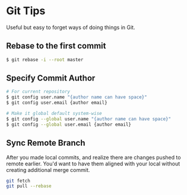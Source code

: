 # Git Tips

Useful but easy to forget ways of doing things in Git.

## Rebase to the first commit

```sh
$ git rebase -i --root master
```

## Specify Commit Author

```sh
# For current repository
$ git config user.name "{author name can have space}"
$ git config user.email {author email}

# Make it global default system-wise
$ git config --global user.name "{author name can have space}"
$ git config --global user.email {author email}
```

## Sync Remote Branch

After you made local commits, and realize there are changes pushed
to remote earlier. You'd want to have them aligned with your local
without creating additional merge commit.

```sh
git fetch
git pull --rebase
```
